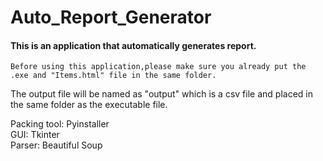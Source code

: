 # Auto_Report_Generator
#### This is an application that automatically generates report.

  `Before using this application,please make sure you already put the .exe and "Items.html" file in the same folder.`  

The output file will be named as "output" which is a csv file and placed in the same folder as the executable file.

Packing tool: Pyinstaller   
GUI: Tkinter   
Parser: Beautiful Soup
